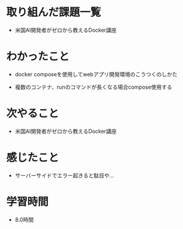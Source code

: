 # 取り組んだ課題一覧

- 米国AI開発者がゼロから教えるDocker講座

# わかったこと

- docker composeを使用してwebアプリ開発環境のこうつくのしかた

- 複数のコンテナ、runのコマンドが長くなる場合compose使用する

# 次やること

- 米国AI開発者がゼロから教えるDocker講座

# 感じたこと

- サーバーサイドでエラー起きると駄目や...

# 学習時間

- 8.0時間